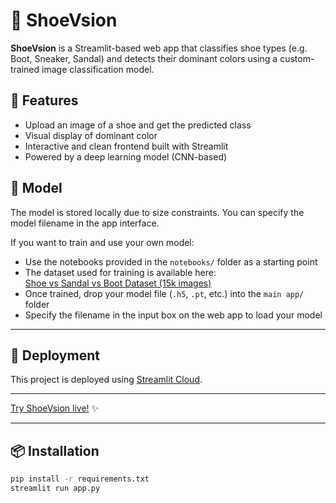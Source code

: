 # 👟 ShoeVsion

**ShoeVsion** is a Streamlit-based web app that classifies shoe types (e.g. Boot, Sneaker, Sandal) and detects their dominant colors using a custom-trained image classification model.

## 🚀 Features

- Upload an image of a shoe and get the predicted class
- Visual display of dominant color
- Interactive and clean frontend built with Streamlit
- Powered by a deep learning model (CNN-based)

## 🧠 Model

The model is stored locally due to size constraints. You can specify the model filename in the app interface.

If you want to train and use your own model:

- Use the notebooks provided in the `notebooks/` folder as a starting point
- The dataset used for training is available here:  
  [Shoe vs Sandal vs Boot Dataset (15k images)](https://www.kaggle.com/datasets/hasibalmuzdadid/shoe-vs-sandal-vs-boot-dataset-15k-images)
- Once trained, drop your model file (`.h5`, `.pt`, etc.) into the `main app/` folder
- Specify the filename in the input box on the web app to load your model

---

## 🧰 Deployment

This project is deployed using [Streamlit Cloud](https://streamlit.io/cloud).

---

[Try ShoeVsion live!](https://shoevision.streamlit.app/) ✨

---

## 📦 Installation

```bash
pip install -r requirements.txt
streamlit run app.py
